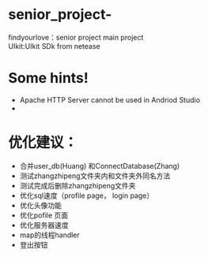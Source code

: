 # senior_project-
findyourlove：senior project main project<br>
UIkit:UIkit SDk from netease<br>

# Some hints!
- Apache HTTP Server cannot be used in Andriod Studio
- 


# 优化建议：
- 合并user_db(Huang) 和ConnectDatabase(Zhang)
- 测试zhangzhipeng文件夹内和文件夹外同名方法
- 测试完成后删除zhangzhipeng文件夹
- 优化sql速度（profile page， login page）
- 优化头像功能
- 优化pofile 页面
- 优化服务器速度
- map的线程handler
- 登出按钮
